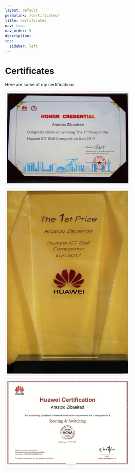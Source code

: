 ```yaml
---
layout: default
permalink: /certificates/
title: certificates
nav: true
nav_order: 5
description:
toc:
  sidebar: left
---
```


# Certificates

Here are some of my certifications:

<div class="certificate-gallery">
  <img src="../assets/img/honor.jpg" alt="Certificate" class="certificate-img"/>
  <img src="../assets/img/prize.jpg" alt="Certificate" class="certificate-img"/>
  <img src="../assets/img/ccna.png" alt="Certificate" class="certificate-img"/>
</div>

<style>
  .certificate-gallery {
    display: flex;
    flex-wrap: wrap;
    gap: 10px;
  }
  .certificate-img {
    width: 400px; /* Adjust the size as needed */
    height: auto;
    border: 1px solid #ddd; /* Optional: add border */
    border-radius: 4px; /* Optional: add border radius */
    padding: 5px; /* Optional: add padding */
  }
</style>
